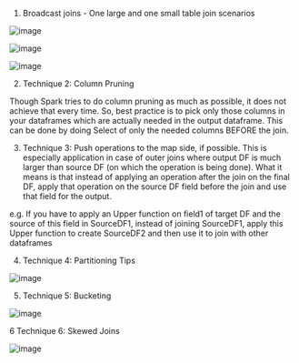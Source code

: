 1. Broadcast joins - One large and one small table join scenarios

![image](https://user-images.githubusercontent.com/53032061/113486399-1caadc00-94d0-11eb-86ec-755d3f91087f.png)

![image](https://user-images.githubusercontent.com/53032061/113488430-baf06f00-94db-11eb-949a-aff03cf0df1f.png)

![image](https://user-images.githubusercontent.com/53032061/113486346-d5245000-94cf-11eb-9e2c-ddbf3a33d089.png)


2. Technique 2: Column Pruning

Though Spark tries to do column pruning as much as possible, it does not achieve that every time. So, best practice is to pick only those columns in your dataframes which are actually needed in the output dataframe. This can be done by doing Select of only the needed columns BEFORE the join.

3. Technique 3: Push operations to the map side, if possible. This is especially application in case of outer joins where output DF is much larger than source DF (on which the operation is being done). What it means is that instead of applying an operation after the join on the final DF, apply that operation on the source DF field before the join and use that field for the output.

e.g. If you have to apply an Upper function on field1 of target DF and the source of this field in SourceDF1, instead of joining SourceDF1, apply this Upper function to create SourceDF2 and then use it to join with other dataframes

4. Technique 4: Partitioning Tips

![image](https://user-images.githubusercontent.com/53032061/113518440-02423280-95a4-11eb-91db-d267cc22984c.png)



5. Technique 5: Bucketing

![image](https://user-images.githubusercontent.com/53032061/113518477-36b5ee80-95a4-11eb-8e3d-0b5b4d5d17f3.png)

6 Technique 6: Skewed Joins

![image](https://user-images.githubusercontent.com/53032061/113518771-f35c7f80-95a5-11eb-8378-87762ba49282.png)
